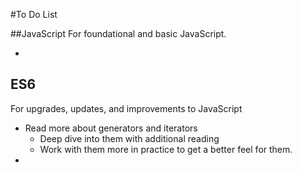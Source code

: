 #To Do List

##JavaScript
For foundational and basic JavaScript. 

* 

## ES6
For upgrades, updates, and improvements to JavaScript

* Read more about generators and iterators
  * Deep dive into them with additional reading
  * Work with them more in practice to get a better feel for them.
* 